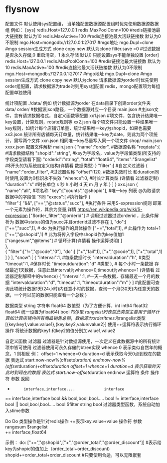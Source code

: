 # flysnow
配置文件
  默认使用sys配置组，
  当单独配置数据源配置组时优先使用数据源数据组
  例如：
    [sys]
    redis.Host=127.0.0.1
    redis.MaxPoolConn=100               #redis链接池最大链接数 默认为10
    redis.MaxActive=100                 #redis连接池最大活跃链接数 默认为0不限制
    mgo.Host=mongodb://127.0.0.1:27017  #mgo地址
    mgo.Dupl=clone                      #mgo session生成方式 clone copy new 默认为clone
    filter.save =0                      #过滤数据是否永久存储,0 重启清空，1 永久存储 默认0 只能设置sys不能单独设置
    [order]
    redis.Host=127.0.0.1
    redis.MaxPoolConn=100               #redis链接池最大链接数 默认为10
    redis.MaxActive=100                 #redis连接池最大活跃链接数 默认为0不限制
    mgo.Host=mongodb://127.0.0.1:27017  #mgo地址
    mgo.Dupl=clone                      #mgo session生成方式 clone copy new 默认为clone
  请求数据源为order时优先使用order组配置，请求数据源为trade时则用sys组配置
  redis，mongo配置项为每组配置单独使用

统计项配置
  ./data/
  例如 统计数据源为order
  在data目录下创建order文件夹
  data/
    order/                              #数据源json路径，一个数据源对应一个目录
      main.json                         #主json文件，含有请求数据格式，自定义函数等配置
      xx1.json                          #项文件，包含统计结果唯一key设置，计算规则，rotate规则等
      xx2.json                            每个项文件只能设置一种结果唯一key规则，如统计每个店铺订单量，统计结果唯一key为shopid，如果也需要
      xx3.json                            统计所有店铺每天订单量，统计结果唯一key为date，则此为两个项统计，需写两个文件
      xxn.json                            相同唯一key尽量写入同一个项文件
    shop/
      main.json
      xxxx.json
配置文件解析
  main.json
     {
       "name":"order",                  #数据源名称
       "reqdata":{                      #请求数据结构
         "shopid":"string",             #key为字段名，value为字段值类型(所支持的字段类型请看下面)
         "orderid":"string",
         "total":"float64",
         "items":"$rangelist"           #$开头的为系统自定义结构(详情看 数据类型)
         }
       "filter":[                       #自定义过滤器
         {
           "name":"order_filter",       #过滤器名称
           "offset":120,                #数据失效时长 和duration同时使用,设置为0标识永不失效
           "whence":0,                  #时长计算类型 (详情看 过滤器定制)
           "duration":"s"               #时长单位 s 秒 h 小时 d 天 m 月 y 年
           }
         ]
     }
  xxx.json
     {
       "name":"all",                    #项名称
       "key":["counts","@shopid"],      #唯一key 列表  @为取请求数据中的字段值 下同
       "execs":[                        #执行操作
         {                              
           "filter":[
              "&&",
              ["==","@status","succ"], #执行条件 采用S-expression规则 即第一个元素为操作符，其余为变量,详情  https://en.wikipedia.org/wiki/S-expression
              ["$order_filter","@orderid"] # 调用过滤器过滤orderid ，此条件解析为 数据中status的值为succ并且orderid过滤不存在
           ],
           "do":[                       
             ["+=","succ",1],            # do 为执行操作的具体操作 
             ["+=","total",1],           # 此操作为 total+1
             ["+=","@shopid",1]          # 此为将传入字段中shopid作为key值加1
             ["rangesum","@items"]            # 循环计算(详情看 操作运算说明)
           ]                            
         },                            
         {
           "filter":["!=","@code","0"],
           "do":[
             ["+","fail",1],
             ["+","@code",1],
             ["+","total",1]
           ]
         }
       ],
       "snow":[
         {
           "interval":1,                #每条数据时长
           "intervalduration":"h",      #类型
           "timeout":1,                 #保存时长
           "timeoutduration":"d"        #类型
         },                             # 每个小时一条数据 存储最近1天数据，注意此处interval为whence=0,timeout为whence=1 (详情看 过滤器定制解释中的whence)
          {
           "interval":1,                #一天一条数据，存储最近一个月的数据
           "intervalduration":"d",
           "timeout":1,
           "timeoutduration":"m"
         }
       ]                                #此配置可查询此项统计数据1天(24小时)内任意小时的数据，查询一个月(30天)内任意天的数据，一个月以前的数据只能查看一个总数
     }

数据类型
   string  字符串
   float64 数值型（为了方便计算，int int64 float32 float64 统一设置为float64)
   bool    布尔型
   $rangelist 列表型 此类型主要用于循环计算 如计算店铺内所有商品销售总额，数据源为order itmes为$rangelist类型 [{key:key1,value:value1},{key:key2,value:value2}]
                  使用++运算符表示执行循环操作 将统计数据的key1 和key2的值分别加value1,value2

自定义函数
  过滤器
    过滤器是针对数据源使用，一次定义在此数据源中的所有统计项中皆可使用
    过滤器使用可永久存储的btree实现
    whence  0 表示类似自然年的概念，1 则相反
       例：
          offset=1
          whence=0
          duration=d
          表示获取今天0点到现在的数据  表达式 start:now-now%(offset*duration) end:now-now%(offset*duration)+offset*duration
          offset=1
          whence=1
          duration=d
          表示获取昨天此时到现在的数据 表达式 start:now-offset*duration end:now
运算符
  条件
  操作符        参数                              返回
   +          interface,interface....             interface
   ==         interface,interface                 bool
   &&         bool,bool,bool.....                 bool
   !=         interface,interface                 bool
   ||         bool,bool,bool.....                 bool
   $filter    string                              bool            过滤器类型函数，系统自动加入stime参数

  Do                                                              Do 类型操作是针对redis操作 +=表示key.value+value
  操作符        参数                            
   rangesum    $rangelist                        
   +=          interface,float64

  示例：
  do:
    ["+=","@shopid",["+","@order_total","@order_discount"]]       #表示给key为shopid的值加上（order_total+order_discount)
                                                                       shopid+=order_total+order_discount
                                                                  #只要使用合适，可以无限嵌套

